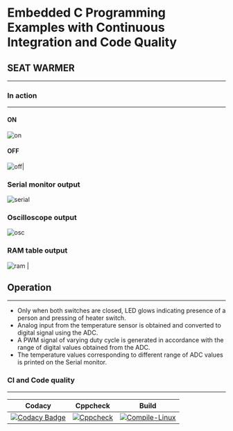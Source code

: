 # Embedded C Programming Examples with Continuous Integration and Code Quality
## SEAT WARMER
---
### In action
---
 #### ON   
![on](https://user-images.githubusercontent.com/81506807/116658999-87a3e180-a9ae-11eb-828a-01fa7dc116fb.JPG) 
#### OFF
 ![off](https://user-images.githubusercontent.com/81506807/116660415-9c817480-a9b0-11eb-93a6-4dd87cf024d7.JPG)|

 ### Serial monitor output 
 ![serial](https://user-images.githubusercontent.com/81506807/116662041-e66b5a00-a9b2-11eb-9ae5-cd14e58226cd.JPG)
 ### Oscilloscope output
 ![osc](https://user-images.githubusercontent.com/81506807/116662009-dbb0c500-a9b2-11eb-9847-feb1b88c674d.JPG) 
 ### RAM table output
  ![ram](https://user-images.githubusercontent.com/81506807/116662028-e10e0f80-a9b2-11eb-9a47-99eb0f72bd14.JPG) |

## Operation
---
* Only when both switches are closed, LED glows indicating presence of a person and pressing of heater switch.
* Analog input from the temperature sensor is obtained and converted to digital signal using the ADC.
* A PWM signal of varying duty cycle is generated in accordance with the range of digital values obtained from the ADC.
* The temperature values corresponding to different range of ADC values is printed on the Serial monitor.    

### CI and Code quality
---
| Codacy | Cppcheck | Build |
|---|---|---|
| [![Codacy Badge](https://app.codacy.com/project/badge/Grade/2d20a719bc3942ceb9875e3e31e185da)](https://www.codacy.com/gh/258067/258067-embedded-c/dashboard?utm_source=github.com&amp;utm_medium=referral&amp;utm_content=258067/258067-embedded-c&amp;utm_campaign=Badge_Grade) | [![Cppcheck](https://github.com/258067/258067-embedded-c/actions/workflows/CodeQuality.yml/badge.svg)](https://github.com/258067/258067-embedded-c/actions/workflows/CodeQuality.yml) | [![Compile-Linux](https://github.com/258067/258067-embedded-c/actions/workflows/Compile.yml/badge.svg)](https://github.com/258067/258067-embedded-c/actions/workflows/Compile.yml) |